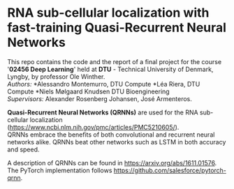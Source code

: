 # RNA sub-cellular localization with fast-training Quasi-Recurrent Neural Networks

This repo contains the code and the report of a final project for the course '**02456 Deep Learning**' held at **DTU** - Technical University of Denmark, Lyngby, by professor Ole Winther.  
*Authors:* 
*Alessandro Montemurro, DTU Compute
*Léa Riera, DTU Compute
*Niels Mølgaard Knudsen DTU Bioengineering  
*Supervisors:* Alexander Rosenberg Johansen, José Armenteros.
 

**Quasi-Recurrent Neural Networks (QRNNs)** are used for the RNA sub-cellular localization (https://www.ncbi.nlm.nih.gov/pmc/articles/PMC5210605/).  
QRNNs embrace the benefits of both convolutional and recurrent neural networks alike. QRNNs beat other networks such as LSTM in both accuracy and speed.  

A description of QRNNs can be found in https://arxiv.org/abs/1611.01576. The PyTorch implementation follows https://github.com/salesforce/pytorch-qrnn.
